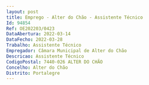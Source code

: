 ```yaml
--- 
layout: post
title: Emprego - Alter do Chão - Assistente Técnico
Id: 94854
Ref: OE202203/0423
DataAbertura: 2022-03-14
DataFecho: 2022-03-28
Trabalho: Assistente Técnico
Empregador: Câmara Municipal de Alter do Chão
Descricao: Assistente Técnico
CodigoPostal: 7440-026 ALTER DO CHÃO
Concelho: Alter do Chão
Distrito: Portalegre
--- 
```

